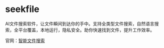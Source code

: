 # seekfile
AI文件搜索软件，让文件瞬间到达你的手中。支持全类型文件搜索，自然语言搜索，全平台覆盖，本地运行，隐私安全。助你快速找到文件，提升工作效率。

官网：[智能文件搜索](https://www.seekfile.net/)
